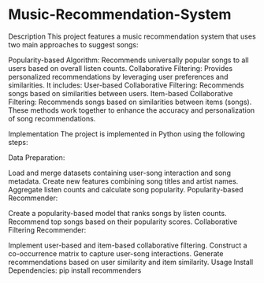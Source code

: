 # Music-Recommendation-System
Description
This project features a music recommendation system that uses two main approaches to suggest songs:

Popularity-based Algorithm: Recommends universally popular songs to all users based on overall listen counts.
Collaborative Filtering: Provides personalized recommendations by leveraging user preferences and similarities. It includes:
User-based Collaborative Filtering: Recommends songs based on similarities between users.
Item-based Collaborative Filtering: Recommends songs based on similarities between items (songs).
These methods work together to enhance the accuracy and personalization of song recommendations.

Implementation
The project is implemented in Python using the following steps:

Data Preparation:

Load and merge datasets containing user-song interaction and song metadata.
Create new features combining song titles and artist names.
Aggregate listen counts and calculate song popularity.
Popularity-based Recommender:

Create a popularity-based model that ranks songs by listen counts.
Recommend top songs based on their popularity scores.
Collaborative Filtering Recommender:

Implement user-based and item-based collaborative filtering.
Construct a co-occurrence matrix to capture user-song interactions.
Generate recommendations based on user similarity and item similarity.
Usage
Install Dependencies:
pip install recommenders
